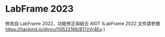 # LabFrame 2023

修改自 LabFrame 2022，功能修正與結合 AIOT
(LabFrame 2022 文件請參閱 https://hackmd.io/@ncu110522166/B17zVr4Eo )
